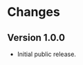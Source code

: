 <!--
Copyright (C) 2020 CESNET z.s.p.o.

oarepo-sitemaps is free software; you can redistribute it and/or modify it
under the terms of the MIT License; see LICENSE file for more details.
-->

# Changes 

## Version 1.0.0 

- Initial public release.
